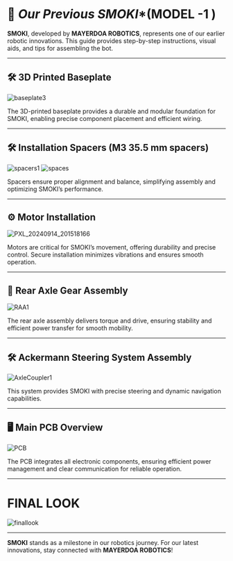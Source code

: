 # 🤖 *Our Previous SMOKI**(MODEL -1 )

**SMOKI**, developed by **MAYERDOA ROBOTICS**, represents one of our earlier robotic innovations. This guide provides step-by-step instructions, visual aids, and tips for assembling the bot.

---

## 🛠️ 3D Printed Baseplate

![baseplate3](https://github.com/user-attachments/assets/fe2da24e-9cb5-4e29-9f8a-93f530ff78e4)

The 3D-printed baseplate provides a durable and modular foundation for SMOKI, enabling precise component placement and efficient wiring.

---

## 🛠️ Installation Spacers (M3 35.5 mm spacers)

![spacers1](https://github.com/user-attachments/assets/8c20efef-1ec5-4403-bfcf-1aa2f07cc61a)
![spaces](https://github.com/user-attachments/assets/e06a76a0-df43-4a02-bde3-09d2e5468e13)

Spacers ensure proper alignment and balance, simplifying assembly and optimizing SMOKI’s performance.

---

## ⚙️ Motor Installation

![PXL_20240914_201518166](https://github.com/user-attachments/assets/8facc1f2-73a4-4faa-bf4d-b6b053624c80)

Motors are critical for SMOKI’s movement, offering durability and precise control. Secure installation minimizes vibrations and ensures smooth operation.

---

## 🔧 Rear Axle Gear Assembly

![RAA1](https://github.com/user-attachments/assets/195ae02d-8574-42a6-bf4f-1c63f7de61fb)

The rear axle assembly delivers torque and drive, ensuring stability and efficient power transfer for smooth mobility.

---

## 🛠️ Ackermann Steering System Assembly

![AxleCoupler1](https://github.com/user-attachments/assets/92957ab6-3f7d-4a64-b847-4c74e212011f)

This system provides SMOKI with precise steering and dynamic navigation capabilities.

---

## 🖥️ Main PCB Overview

![PCB](https://github.com/user-attachments/assets/77136ed7-afbb-4478-9d1e-ea04fce11178)

The PCB integrates all electronic components, ensuring efficient power management and clear communication for reliable operation.

---

# FINAL LOOK

![finallook](https://github.com/user-attachments/assets/d22367b6-8404-4fd5-9051-22d38cbfefbf)

---

**SMOKI** stands as a milestone in our robotics journey. For our latest innovations, stay connected with **MAYERDOA ROBOTICS**!
